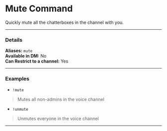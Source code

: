 # Mute Command

Quickly mute all the chatterboxes in the channel with you.
***
### Details
**Aliases:** `mute`   
**Available in DM:** No   
**Can Restrict to a channel:** Yes
***
### Examples

* `!mute`
>  Mutes all non-admins in the voice channel

* `!unmute`
>  Unmutes everyone in the voice channel
***
